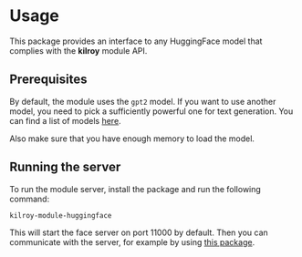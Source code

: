 # Usage

This package provides an interface to any HuggingFace model
that complies with the **kilroy** module API.

## Prerequisites

By default, the module uses the `gpt2` model.
If you want to use another model,
you need to pick a sufficiently powerful one for text generation.
You can find a list of models
[here](https://huggingface.co/models?pipeline_tag=text-generation&sort=downloads).

Also make sure that you have enough memory to load the model.

## Running the server

To run the module server, install the package and run the following command:

```sh
kilroy-module-huggingface
```

This will start the face server on port 11000 by default.
Then you can communicate with the server, for example by using
[this package](https://github.com/kilroybot/kilroy-module-client-py-sdk).

